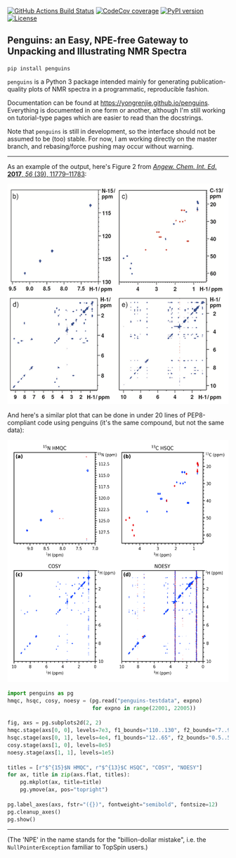 [![GitHub Actions Build Status](https://github.com/yongrenjie/penguins/workflows/tests/badge.svg?branch=dev-0.2)](https://github.com/yongrenjie/penguins/actions)
[![CodeCov coverage](https://codecov.io/gh/yongrenjie/penguins/branch/dev-0.2/graph/badge.svg?token=S8U2LJFVPY)](https://codecov.io/gh/yongrenjie/penguins)
[![PyPI version](https://badge.fury.io/py/penguins.svg)](https://badge.fury.io/py/penguins)
[![License](https://img.shields.io/github/license/yongrenjie/penguins)](https://en.wikipedia.org/wiki/MIT_License)

## Penguins: an Easy, NPE-free Gateway to Unpacking and Illustrating NMR Spectra

```
pip install penguins
```

`penguins` is a Python 3 package intended mainly for generating publication-quality plots of NMR spectra in a programmatic, reproducible fashion.

Documentation can be found at https://yongrenjie.github.io/penguins.
Everything is documented in one form or another, although I'm still working on tutorial-type pages which are easier to read than the docstrings.

Note that `penguins` is still in development, so the interface should not be assumed to be (too) stable. For now, I am working directly on the master branch, and rebasing/force pushing may occur without warning.

---------

As an example of the output, here's Figure 2 from [*Angew. Chem. Int. Ed.* **2017**, *56* (39), 11779–11783](https://doi.org/10.1002/anie.201705506):

<div align="center"><img src="https://raw.githubusercontent.com/yongrenjie/penguins/master/docs/images/angew_example.png" height="500"></div>

And here's a similar plot that can be done in under 20 lines of PEP8-compliant code using penguins (it's the same compound, but not the same data):

<div align="center"><img src="https://raw.githubusercontent.com/yongrenjie/penguins/master/docs/images/readme_example.png" height="550"></div>

```python
import penguins as pg
hmqc, hsqc, cosy, noesy = (pg.read("penguins-testdata", expno)
                           for expno in range(22001, 22005))

fig, axs = pg.subplots2d(2, 2)
hmqc.stage(axs[0, 0], levels=7e3, f1_bounds="110..130", f2_bounds="7..9.5")
hsqc.stage(axs[0, 1], levels=4e4, f1_bounds="12..65", f2_bounds="0.5..5")
cosy.stage(axs[1, 0], levels=8e5)
noesy.stage(axs[1, 1], levels=1e5)

titles = [r"$^{15}$N HMQC", r"$^{13}$C HSQC", "COSY", "NOESY"]
for ax, title in zip(axs.flat, titles):
    pg.mkplot(ax, title=title)
    pg.ymove(ax, pos="topright")

pg.label_axes(axs, fstr="({})", fontweight="semibold", fontsize=12)
pg.cleanup_axes()
pg.show()
```

----------

(The 'NPE' in the name stands for the "billion-dollar mistake", i.e. the `NullPointerException` familiar to TopSpin users.)

